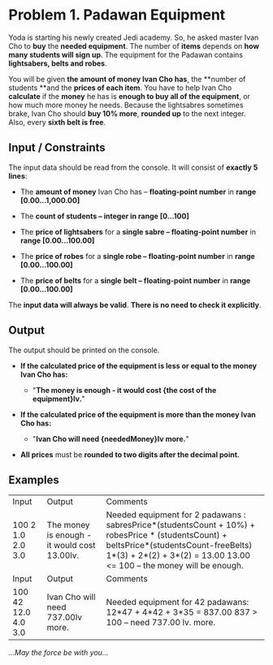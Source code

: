 # Problem 1. Padawan Equipment

Yoda is starting his newly created Jedi academy. So, he asked master Ivan Cho to **buy** the **needed equipment**. The number of **items** depends on **how many students will sign up**. The equipment for the Padawan contains **lightsabers, belts and robes**. 

You will be given **the amount of money Ivan Cho has**, the **number of students **and the **prices of each item**. You have to help Ivan Cho **calculate** if the **money** he has is **enough to buy all of the equipment**, or how much more money he needs. Because the lightsabres sometimes brake, Ivan Cho should **buy 10% more**, **rounded up** to the next integer. Also, every **sixth belt is free**. 

## Input / Constraints

The input data should be read from the console. It will consist of **exactly 5 lines**:

* The **amount of money** Ivan Cho has – **floating-point number** in **range [0.00…1,000.00]**

* The **count of students – integer in range [0…100]**

* The **price of lightsabers** for a **single sabre – floating-point number** in **range [0.00…100.00]**

* The **price of robes** for a **single robe – floating-point number** in **range [0.00…100.00]**

* The **price of belts** for a **single** **belt – floating-point number** in **range [0.00…100.00]**

The **input data will always be valid**. **There is no need to check it explicitly**.

## Output

The output should be printed on the console.

* **If the calculated price of the equipment is less or equal to the money Ivan Cho has:**

    * "**The money is enough - it would cost {the cost of the equipment}lv.**"

* **If the calculated price of the equipment is more than the money Ivan Cho has:**

    *  "**Ivan Cho will need {neededMoney}lv more.**"

* **All prices** must be **rounded to two digits after the decimal point.**

## Examples

<table>
  <tr>
    <td>Input</td>
    <td>Output</td>
    <td>Comments</td>
  </tr>
  <tr>
    <td>100
2
1.0
2.0
3.0</td>
    <td>The money is enough - it would cost 13.00lv.</td>
    <td>Needed equipment for 2 padawans  :
sabresPrice*(studentsCount + 10%) + robesPrice * (studentsCount) + beltsPrice*(studentsCount-freeBelts) 
1*(3) + 2*(2) + 3*(2) = 13.00
13.00 <= 100 – the money will be enough.</td>
  </tr>
  <tr>
    <td>Input</td>
    <td>Output</td>
    <td>Comments</td>
  </tr>
  <tr>
    <td>100
42
12.0
4.0
3.0</td>
    <td>Ivan Cho will need 737.00lv more.</td>
    <td>Needed equipment for 42 padawans:
12*47 + 4*42 + 3*35 = 837.00
837 > 100 – need 737.00 lv. more.</td>
  </tr>
</table>


*...May the force be with you...*

